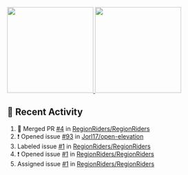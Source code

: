 <a href="https://github.com/anuraghazra/github-readme-stats">
  <img height=200 src="https://readme-stats-danrejk.vercel.app/api?username=Danrejk&theme=github_dark&border_color=3d444d&count_private=true" />
</a>
<a href="https://github.com/anuraghazra/github-readme-stats">
  <img height=200 src="https://readme-stats-danrejk.vercel.app/api/top-langs/?username=Danrejk&layout=donut&theme=github_dark&border_color=3d444d&count_private=true" />
</a>

## 🚀 Recent Activity  
<!--START_SECTION:activity-->
1. 🎉 Merged PR [#4](https://github.com/RegionRiders/RegionRiders/pull/4) in [RegionRiders/RegionRiders](https://github.com/RegionRiders/RegionRiders)
2. ❗ Opened issue [#93](https://github.com/Jorl17/open-elevation/issues/93) in [Jorl17/open-elevation](https://github.com/Jorl17/open-elevation)
3.  Labeled issue [#1](https://github.com/RegionRiders/RegionRiders/issues/1) in [RegionRiders/RegionRiders](https://github.com/RegionRiders/RegionRiders)
4. ❗ Opened issue [#1](https://github.com/RegionRiders/RegionRiders/issues/1) in [RegionRiders/RegionRiders](https://github.com/RegionRiders/RegionRiders)
5.  Assigned issue [#1](https://github.com/RegionRiders/RegionRiders/issues/1) in [RegionRiders/RegionRiders](https://github.com/RegionRiders/RegionRiders)
<!--END_SECTION:activity-->
